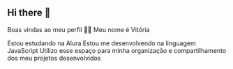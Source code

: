 ## Hi there 👋

Boas vindas ao meu perfil 💙💙
Meu nome é Vitória

Estou estudando na Alura
Estou me desenvolvendo na linguagem JavaScript
Utilizo esse espaço para minha organização e compartilhamento dos meu projetos desenvolvidos
